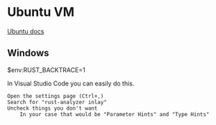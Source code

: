 # Ubuntu VM

[Ubuntu docs](https://docs.google.com/document/d/1rcFciC9QomiV08VoHR40ZTcBzzehsiyDft2euRNbFlM/edit#)



## Windows

$env:RUST_BACKTRACE=1

In Visual Studio Code you can easily do this.

    Open the settings page (Ctrl+,)
    Search for "rust-analyzer inlay"
    Uncheck things you don't want
        In your case that would be "Parameter Hints" and "Type Hints"
